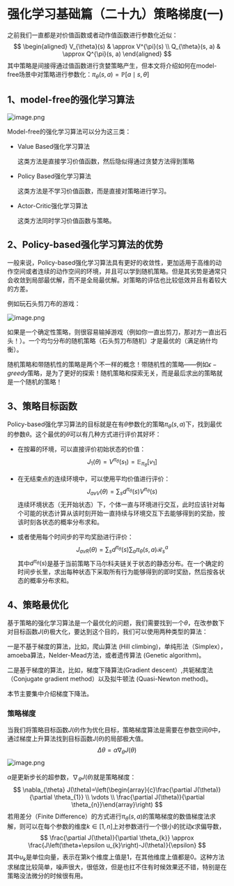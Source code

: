 # 强化学习基础篇（二十九）策略梯度(一)

之前我们一直都是对价值函数或者动作值函数进行参数化近似：
$$
\begin{aligned} V_{\theta}(s) & \approx V^{\pi}(s) \\ Q_{\theta}(s, a) & \approx Q^{\pi}(s, a) \end{aligned}
$$
其中策略是间接得通过值函数进行贪婪策略产生，但本文将介绍如何在model-free场景中对策略进行参数化：$\pi_{\theta}(s, a)=\mathbb{P}[a \mid s, \theta]$

## 1、model-free的强化学习算法

![image.png](https://upload-images.jianshu.io/upload_images/15463866-78f345902ed35258.png?imageMogr2/auto-orient/strip%7CimageView2/2/w/1240)

Model-free的强化学习算法可以分为这三类：

* Value Based强化学习算法

  这类方法是直接学习价值函数，然后隐似得通过贪婪方法得到策略

* Policy Based强化学习算法

  这类方法是不学习价值函数，而是直接对策略进行学习。

* Actor-Critic强化学习算法

  这类方法同时学习价值函数与策略。

## 2、Policy-based强化学习算法的优势

一般来说，Policy-based强化学习算法具有更好的收敛性，更加适用于高维的动作空间或者连续的动作空间的环境，并且可以学到随机策略。但是其劣势是通常只会收敛到局部最优解，而不是全局最优解。对策略的评估也比较低效并且有着较大的方差。

例如玩石头剪刀布的游戏：

![image.png](https://upload-images.jianshu.io/upload_images/15463866-1931fc3e238b0bc8.png?imageMogr2/auto-orient/strip%7CimageView2/2/w/1240)

如果是一个确定性策略，则很容易输掉游戏（例如你一直出剪刀，那对方一直出石头！）。一个均匀分布的随机策略（石头剪刀布随机）才是最优的（满足纳什均衡）。

随机策略和带随机性的策略是两个不一样的概念！带随机性的策略——例如$\epsilon-greedy$策略，是为了更好的探索！随机策略和探索无关，而是最后求出的策略就是一个随机的策略！

## 3、策略目标函数

Policy-based强化学习算法的目标就是在有$\theta$参数化的策略$\pi_{\theta}(s,a)$下，找到最优的参数$\theta$。这个最优的$\theta$可以有几种方式进行评价其好坏：

* 在按幕的环境，可以直接评价初始状态的价值：
  $$
  J_{1}(\theta)=V^{\pi_{\theta}}\left(s_{1}\right)=\mathbb{E}_{\pi_{\theta}}\left[v_{1}\right]
  $$

* 在无结束点的连续环境中，可以使用平均价值进行评价：
  $$
  J_{a v V}(\theta)=\sum_{s} d^{\pi_{\theta}}(s) V^{\pi_{\theta}}(s)
  $$
  连续环境状态（无开始状态）下，个体一直与环境进行交互，此时应该针对每个可能的状态计算从该时刻开始一直持续与环境交互下去能够得到的奖励，按该时刻各状态的概率分布求和。

* 或者使用每个时间步的平均奖励进行评价：
  $$
  J_{a v R}(\theta)=\sum_{s} d^{\pi_{\theta}}(s) \sum_{a} \pi_{\theta}(s, a) \mathcal{R}_{s}^{a}
  $$
  其中$d^{\pi_\theta}(s)$是基于当前策略下马尔科夫链关于状态的静态分布。在一个确定的时间步长里，求出每种状态下采取所有行为能够得到的即时奖励，然后按各状态的概率分布求和。

## 4、策略最优化

基于策略的强化学习算法是一个最优化的问题，我们需要找到一个$\theta$，在改参数下对目标函数$J(\theta)$极大化，要达到这个目的，我们可以使用两种类型的算法：

一是不基于梯度的算法，比如，爬山算法 (Hill climbing)，单纯形法（Simplex），amoeba算法，Nelder-Mead方法，或者遗传算法 (Genetic algorithm)。

二是基于梯度的算法，比如，梯度下降算法(Gradient descent）,共轭梯度法（Conjugate gradient method）以及拟牛顿法 (Quasi-Newton method)。

本节主要集中介绍梯度下降法。

### 策略梯度

当我们将策略目标函数$J(\theta)$作为优化目标，策略梯度算法是需要在参数空间$\theta$中，通过梯度上升算法找到目标函数$J(\theta)$的局部极大值。
$$
\Delta \theta=\alpha \nabla_{\theta} J(\theta)
$$
![image.png](https://upload-images.jianshu.io/upload_images/15463866-8664e9f4aecb7960.png?imageMogr2/auto-orient/strip%7CimageView2/2/w/1240)

$\alpha$是更新步长的超参数，$\nabla_{\theta} J(\theta)$就是策略梯度：
$$
\nabla_{\theta} J(\theta)=\left(\begin{array}{c}\frac{\partial J(\theta)}{\partial \theta_{1}} \\ \vdots \\ \frac{\partial J(\theta)}{\partial \theta_{n}}\end{array}\right)
$$
若用差分（Finite Difference）的方式进行$\pi_{\theta}(s, a)$的策略梯度的数值梯度法求解，则可以在每个参数的维度$k \in[1,n]$上对参数进行一个很小的扰动$\epsilon$求偏导数，
$$
\frac{\partial J(\theta)}{\partial \theta_{k}} \approx \frac{J\left(\theta+\epsilon u_{k}\right)-J(\theta)}{\epsilon}
$$
其中$u_k$是单位向量，表示在第k个维度上值是1，在其他维度上值都是0。这种方法求梯度比较简单，噪声很大，很低效，但是也扛不住有时候效果还不错，特别是在策略没法微分的时候很有用。
